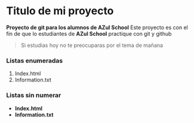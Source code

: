 # Titulo de mi proyecto 

**Proyecto de git para los alumnos de AZul School**
Este proyecto es con el fin de que lo estudiantes de **AZul School** practique con git y github  
>Si estudias hoy no te preocuparas por el tema de mañana 

[//]:# (lista enumerada)
### Listas enumeradas
1. Index.html
2. Information.txt

[//]:# (lista sin enumerar)
### Listas sin numerar
* **Index.html**
* **Information.txt**
